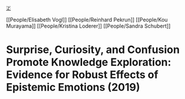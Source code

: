 [🇿](zotero://select/library/items/GZHH67C9)

[[People/Elisabeth Vogl]] [[People/Reinhard Pekrun]] [[People/Kou Murayama]] [[People/Kristina Loderer]] [[People/Sandra Schubert]] 
# Surprise, Curiosity, and Confusion Promote Knowledge Exploration: Evidence for Robust Effects of Epistemic Emotions (2019)

